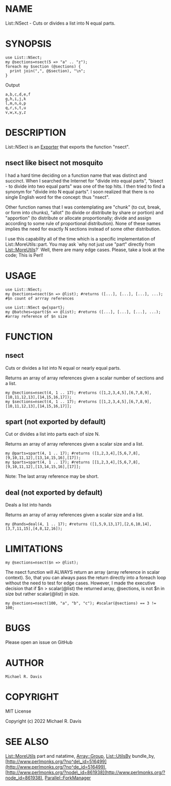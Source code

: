 # NAME

List::NSect - Cuts or divides a list into N equal parts.

# SYNOPSIS

    use List::NSect;
    my @sections=nsect(5 => "a" .. "z");
    foreach my $section (@sections) {
      print join(",", @$section), "\n";
    }

Output

    a,b,c,d,e,f
    g,h,i,j,k
    l,m,n,o,p
    q,r,s,t,u
    v,w,x,y,z

# DESCRIPTION

List::NSect is an [Exporter](https://metacpan.org/pod/Exporter) that exports the function "nsect".

## nsect like bisect not mosquito

I had a hard time deciding on a function name that was distinct and succinct.  When I searched the Internet for "divide into equal parts", "bisect - to divide into two equal parts" was one of the top hits.  I then tried to find a synonym for "divide into N equal parts".  I soon realized that there is no single English word for the concept: thus "nsect".  

Other function names that I was contemplating are "chunk" (to cut, break, or form into chunks), "allot" (to divide or distribute by share or portion) and "apportion" (to distribute or allocate proportionally; divide and assign according to some rule of proportional distribution).  None of these names implies the need for exactly N sections instead of some other distribution.

I use this capability all of the time which is a specific implementation of List::MoreUtils::part.  You may ask \`why not just use "part" directly from [List::MoreUtils](https://metacpan.org/pod/List::MoreUtils)?\`  Well, there are many edge cases.  Please, take a look at the code; This is Perl!

# USAGE

    use List::NSect;
    my @sections=nsect($n => @list); #returns ([...], [...], [...], ...); #$n count of arrray references

    use List::NSect qw{spart};
    my @batches=spart($n => @list); #returns ([...], [...], [...], ...);  #array reference of $n size

# FUNCTION

## nsect

Cuts or divides a list into N equal or nearly equal parts.

Returns an array of array references given a scalar number of sections and a list.

    my @sections=nsect(4, 1 .. 17); #returns ([1,2,3,4,5],[6,7,8,9],[10,11,12,13],[14,15,16,17]);
    my $sections=nsect(4, 1 .. 17); #returns [[1,2,3,4,5],[6,7,8,9],[10,11,12,13],[14,15,16,17]];

## spart (not exported by default)

Cut or divides a list into parts each of size N.

Returns an array of array references given a scalar size and a list.

    my @parts=spart(4, 1 .. 17); #returns ([1,2,3,4],[5,6,7,8],[9,10,11,12],[13,14,15,16],[17]);
    my $parts=spart(4, 1 .. 17); #returns [[1,2,3,4],[5,6,7,8],[9,10,11,12],[13,14,15,16],[17]];

Note: The last array reference may be short.

## deal (not exported by default)

Deals a list into hands

Returns an array of array references given a scalar size and a list.

    my @hands=deal(4, 1 .. 17); #returns ([1,5,9,13,17],[2,6,10,14],[3,7,11,15],[4,8,12,16]);

# LIMITATIONS

    my @sections=nsect($n => @list);

The nsect function will ALWAYS return an array (array reference in scalar context). So, that you can always pass the return directly into a foreach loop without the need to test for edge cases.  However, I made the executive decision that if $n > scalar(@list) the returned array, @sections, is not $n in size but rather scalar(@list) in size.

    my @sections=nsect(100, "a", "b", "c"); #scalar(@sections) == 3 != 100;

# BUGS

Please open an issue on GitHub

# AUTHOR

    Michael R. Davis

# COPYRIGHT

MIT License

Copyright (c) 2022 Michael R. Davis

# SEE ALSO

[List::MoreUtils](https://metacpan.org/pod/List::MoreUtils) part and natatime, [Array::Group](https://metacpan.org/pod/Array::Group), [List::UtilsBy](https://metacpan.org/pod/List::UtilsBy) bundle\_by, [http://www.perlmonks.org/?no^de\_id=516499](http://www.perlmonks.org/?no^de_id=516499), [http://www.perlmonks.org/?node\_id=861938](http://www.perlmonks.org/?node_id=861938), [Parallel::ForkManager](https://metacpan.org/pod/Parallel::ForkManager)

